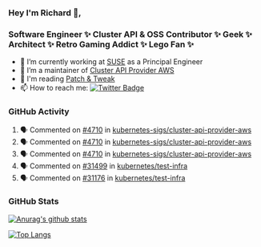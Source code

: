 ### Hey I'm Richard 👋, 

<h3 align="left">Software Engineer ✨ Cluster API & OSS Contributor ✨ Geek ✨ Architect ✨ Retro Gaming Addict ✨ Lego Fan ✨</h3>

- 🔭 I’m currently working at [SUSE](https://www.suse.com/) as a Principal Engineer
- 👯 I’m a maintainer of [Cluster API Provider AWS](https://github.com/kubernetes-sigs/cluster-api-provider-aws)
- 💬 I'm reading [Patch & Tweak](https://bjooks.com/products/patch-tweak-exploring-modular-synthesis)
- 📫 How to reach me: [![Twitter Badge](https://img.shields.io/badge/-@fruit_case-00acee?style=flat&logo=Twitter&logoColor=white)](https://twitter.com/intent/follow?screen_name=fruit_case "Follow on Twitter")

### GitHub Activity 

<!--START_SECTION:activity-->
1. 🗣 Commented on [#4710](https://github.com/kubernetes-sigs/cluster-api-provider-aws/pull/4710#issuecomment-1866697525) in [kubernetes-sigs/cluster-api-provider-aws](https://github.com/kubernetes-sigs/cluster-api-provider-aws)
2. 🗣 Commented on [#4710](https://github.com/kubernetes-sigs/cluster-api-provider-aws/pull/4710#issuecomment-1866697265) in [kubernetes-sigs/cluster-api-provider-aws](https://github.com/kubernetes-sigs/cluster-api-provider-aws)
3. 🗣 Commented on [#4710](https://github.com/kubernetes-sigs/cluster-api-provider-aws/pull/4710#issuecomment-1866654795) in [kubernetes-sigs/cluster-api-provider-aws](https://github.com/kubernetes-sigs/cluster-api-provider-aws)
4. 🗣 Commented on [#31499](https://github.com/kubernetes/test-infra/pull/31499#issuecomment-1866637925) in [kubernetes/test-infra](https://github.com/kubernetes/test-infra)
5. 🗣 Commented on [#31176](https://github.com/kubernetes/test-infra/pull/31176#issuecomment-1866627277) in [kubernetes/test-infra](https://github.com/kubernetes/test-infra)
<!--END_SECTION:activity-->

### GitHub Stats

[![Anurag's github stats](https://github-readme-stats.vercel.app/api?username=richardcase&count_private=true&show_icons=true)](https://github.com/anuraghazra/github-readme-stats)

[![Top Langs](https://github-readme-stats.vercel.app/api/top-langs/?username=richardcase&hide=html&layout=compact)](https://github.com/anuraghazra/github-readme-stats)
